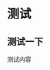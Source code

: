 # 测试

## 测试一下

<demo title="测试标题" desc="测试描述">测试内容</demo>


<demo src="sdsads">
    <template #title>
        测试标题插槽
    </template>
    <template #desc>
        测试描述插槽
    </template>
</demo>